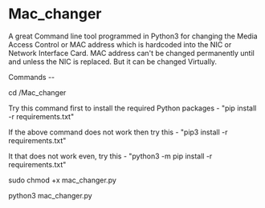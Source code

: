 # Mac_changer
A great Command line tool programmed in Python3 for changing the Media Access Control or MAC address which is hardcoded into the NIC or Network Interface Card. MAC address can't be changed permanently until and unless the NIC is replaced. But it can be changed Virtually.


Commands --

cd /Mac_changer

Try this command first to install the required Python packages - "pip install -r requirements.txt"

If the above command does not work then try this - "pip3 install -r requirements.txt"

It that does not work even, try this - "python3 -m pip install -r requirements.txt"


sudo chmod +x mac_changer.py 


python3 mac_changer.py
